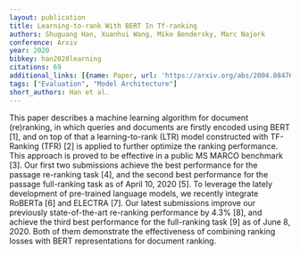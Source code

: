 ```yaml
---
layout: publication
title: Learning-to-rank With BERT In Tf-ranking
authors: Shuguang Han, Xuanhui Wang, Mike Bendersky, Marc Najork
conference: Arxiv
year: 2020
bibkey: han2020learning
citations: 69
additional_links: [{name: Paper, url: 'https://arxiv.org/abs/2004.08476'}]
tags: ["Evaluation", "Model Architecture"]
short_authors: Han et al.
---
```

This paper describes a machine learning algorithm for document (re)ranking,
in which queries and documents are firstly encoded using BERT [1], and on top
of that a learning-to-rank (LTR) model constructed with TF-Ranking (TFR) [2] is
applied to further optimize the ranking performance. This approach is proved to
be effective in a public MS MARCO benchmark [3]. Our first two submissions
achieve the best performance for the passage re-ranking task [4], and the
second best performance for the passage full-ranking task as of April 10, 2020
[5]. To leverage the lately development of pre-trained language models, we
recently integrate RoBERTa [6] and ELECTRA [7]. Our latest submissions improve
our previously state-of-the-art re-ranking performance by 4.3% [8], and achieve
the third best performance for the full-ranking task [9] as of June 8, 2020.
Both of them demonstrate the effectiveness of combining ranking losses with
BERT representations for document ranking.